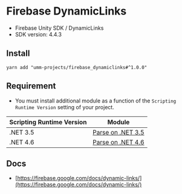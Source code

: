 # Firebase DynamicLinks

* Firebase Unity SDK / DynamicLinks
* SDK version: 4.4.3

## Install

```shell
yarn add "umm-projects/firebase_dynamiclinks#^1.0.0"
```

## Requirement

* You must install additional module as a function of the `Scripting Runtime Version` setting of your project.

| Scripting Runtime Version | Module |
| --- | --- |
| .NET 3.5 | [Parse on .NET 3.5](https://github.com/umm-projects/parse_dotnet35) |
| .NET 4.6 | [Parse on .NET 4.6](https://github.com/umm-projects/parse_dotnet46) |

## Docs

* [https://firebase.google.com/docs/dynamic-links/](https://firebase.google.com/docs/dynamic-links/)

